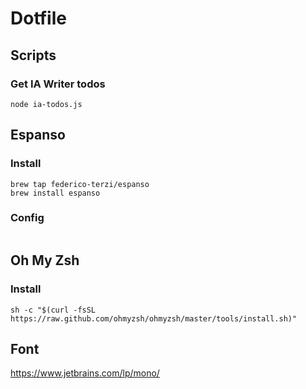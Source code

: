 # Dotfile

## Scripts

### Get IA Writer todos


```
node ia-todos.js
```

## Espanso

### Install

```
brew tap federico-terzi/espanso
brew install espanso
```
### Config
```

```

## Oh My Zsh

### Install

```
sh -c "$(curl -fsSL https://raw.github.com/ohmyzsh/ohmyzsh/master/tools/install.sh)"
```
## Font

https://www.jetbrains.com/lp/mono/


